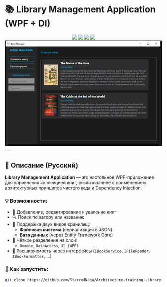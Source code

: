 # 📚 Library Management Application (WPF + DI)

<div align="center">
  <img src="https://img.shields.io/badge/.NET-8.0-blue?logo=dotnet" />
  <img src="https://img.shields.io/badge/WPF-UI-green?logo=windows" />
  <img src="https://img.shields.io/badge/EF%20Core-ORM-blueviolet?logo=entity-framework" />
  <img src="https://img.shields.io/badge/DI-Enabled-yellow" />
</div>

<div>
  <img src="https://github.com/StarredNaga/Architecture-training-Library-Application-/blob/master/AppImage.bmp" />
</div>
---

## 🧾 Описание (Русский)

**Library Management Application** — это настольное WPF-приложение для управления коллекцией книг, реализованное с применением архитектурных принципов чистого кода и Dependency Injection.

### 💡 Возможности:
- 📗 Добавление, редактирование и удаление книг
- 🔍 Поиск по автору или названию
- 💾 Поддержка двух видов хранилищ:
  - **Файловая система** (сериализация в JSON)
  - **База данных** (через Entity Framework Core)
- 🧱 Чёткое разделение на слои:
  - `Domain`, `DataAccess`, `UI (WPF)`
- 🧪 Расширяемость через интерфейсы (`IBookService`, `IFileReader`, `IBookFormatter`, ...)

### 🚀 Как запустить:
```bash
git clone https://github.com/StarredNaga/Architecture-training-Library-Application-.git
